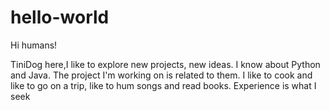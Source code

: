 # hello-world
Hi humans!

TiniDog here,I like to explore new projects, new ideas. I know about Python and Java. The project I'm working on is related to them.
I like to cook and like to go on a trip, like to hum songs and read books. Experience is what I seek
